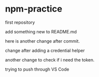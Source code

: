 # npm-practice
first repository

add something new to README.md

here is another change after commit.

change after adding a credential helper

another change to check if i need the token.

trying to push through VS Code